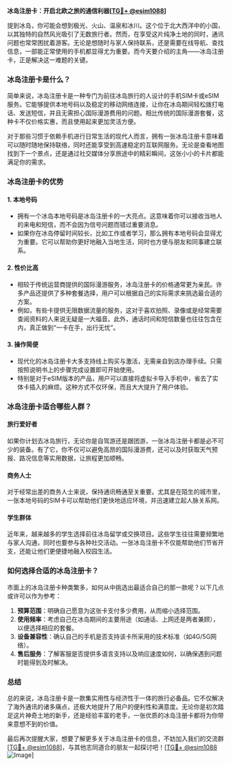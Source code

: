 **冰岛注册卡：开启北欧之旅的通信利器[[TG💪+ @esim1088](https://t.me/s/esim1088)]**

提到冰岛，你可能会想到极光、火山、温泉和冰川。这个位于北大西洋中的小国，以其独特的自然风光吸引了无数旅行者。然而，在享受这片纯净土地的同时，通讯问题也常常困扰着游客。无论是想随时与家人保持联系，还是需要在线导航、查找信息，一部能正常使用的手机都显得尤为重要。而今天要介绍的主角——冰岛注册卡，正是解决这一难题的关键。

### 冰岛注册卡是什么？

简单来说，冰岛注册卡是一种专门为前往冰岛旅行的人设计的手机SIM卡或eSIM服务。它能够提供本地号码以及稳定的移动网络连接，让你在冰岛期间轻松拨打电话、发送短信，并且无需担心国际漫游费用的问题。相比传统的国际漫游套餐，这种卡不仅价格实惠，而且使用起来更加灵活方便。

对于那些习惯于依赖手机进行日常生活的现代人而言，拥有一张冰岛注册卡意味着可以随时随地保持联络，同时还能享受到高速稳定的互联网服务。无论是查看地图找到下一个景点，还是通过社交媒体分享旅途中的精彩瞬间，这张小小的卡片都能满足你的需求。

### 冰岛注册卡的优势

#### 1. **本地号码**
   - 拥有一个冰岛本地号码是冰岛注册卡的一大亮点。这意味着你可以接收当地人的来电和短信，而不会因为信号问题而错过重要消息。
   - 如果你在冰岛停留时间较长，比如工作或者学习，那么拥有本地号码会显得尤为重要。它可以帮助你更好地融入当地生活，同时也方便与朋友和同事建立联系。

#### 2. **性价比高**
   - 相较于传统运营商提供的国际漫游服务，冰岛注册卡的价格通常更为亲民。许多产品还提供了多种套餐选择，用户可以根据自己的实际需求来挑选最合适的方案。
   - 例如，有些卡提供无限数据流量的服务，这对于喜欢拍照、录像或是经常需要查阅资料的人来说无疑是一大福音。此外，通话时间和短信数量也往往包含在内，真正做到“一卡在手，出行无忧”。

#### 3. **操作简便**
   - 现代化的冰岛注册卡大多支持线上购买与激活，无需亲自到店办理手续。只需按照说明书上的步骤完成设置即可开始使用。
   - 特别是对于eSIM版本的产品，用户可以直接将虚拟卡导入手机中，省去了实体卡插入的麻烦。这种方式不仅环保，而且大大提升了用户体验。

### 冰岛注册卡适合哪些人群？

#### 旅行爱好者
如果你计划去冰岛旅行，无论你是自驾游还是跟团游，一张冰岛注册卡都是必不可少的装备。有了它，你不仅可以避免高昂的国际漫游费，还可以及时获取天气预报、路况信息等实用数据，让旅程更加顺畅。

#### 商务人士
对于经常出差的商务人士来说，保持通讯畅通至关重要。尤其是在陌生的城市里，一张本地号码的SIM卡可以帮助他们更快地适应环境，并迅速建立起人脉关系网。

#### 学生群体
近年来，越来越多的学生选择前往冰岛留学或交换项目。这些学生往往需要频繁地与家人沟通，同时也要参与各种社交活动。一张冰岛注册卡不仅能帮助他们节省开支，还能让他们更便捷地融入校园生活。

### 如何选择合适的冰岛注册卡？

市面上的冰岛注册卡种类繁多，如何从中挑选出最适合自己的那一款呢？以下几点或许可以作为参考：

1. **预算范围**：明确自己愿意为这张卡支付多少费用，从而缩小选择范围。
2. **使用频率**：考虑自己在冰岛期间的主要用途（如通话、上网还是两者兼顾），以便选择相应的套餐。
3. **设备兼容性**：确认自己的手机是否支持该卡所采用的技术标准（如4G/5G网络）。
4. **售后服务**：了解客服是否提供多语言支持以及响应速度如何，以确保遇到问题时能得到及时解决。

### 总结

总的来说，冰岛注册卡是一款集实用性与经济性于一体的旅行必备品。它不仅解决了海外通讯的诸多痛点，还极大地提升了用户的便利性和满意度。无论你是初次踏足这片神奇土地的新手，还是经验丰富的老手，一张优质的冰岛注册卡都将为你带来意想不到的价值。

最后再次提醒大家，想要了解更多关于冰岛注册卡的信息，不妨加入我们的交流群[[TG💪+ @esim1088](https://t.me/s/esim1088)]，与其他志同道合的朋友一起探讨吧！[[TG💪+ @esim1088](https://t.me/s/esim1088) ![Image](https://i.postimg.cc/4NQfJmqS/Snipaste-2025-05-13-00-14-12.png)]